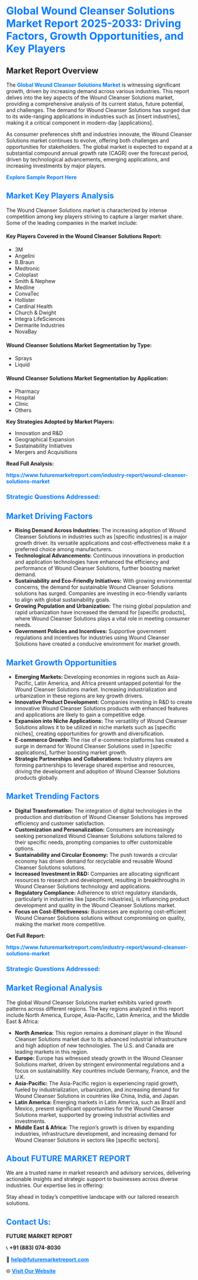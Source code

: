 <h1 style="color: #007BFF;">Global Wound Cleanser Solutions Market Report 2025-2033: Driving Factors, Growth Opportunities, and Key Players</h1>

<section id="overview">
<h2>Market Report Overview</h2>
<p>The <a href="https://www.futuremarketreport.com/industry-report/wound-cleanser-solutions-market" style="color: #007BFF; text-decoration: none;"><strong>Global Wound Cleanser Solutions Market</strong></a> is witnessing significant growth, driven by increasing demand across various industries. This report delves into the key aspects of the Wound Cleanser Solutions market, providing a comprehensive analysis of its current status, future potential, and challenges. The demand for Wound Cleanser Solutions has surged due to its wide-ranging applications in industries such as [insert industries], making it a critical component in modern-day [applications].</p>
<p>As consumer preferences shift and industries innovate, the Wound Cleanser Solutions market continues to evolve, offering both challenges and opportunities for stakeholders. The global market is expected to expand at a substantial compound annual growth rate (CAGR) over the forecast period, driven by technological advancements, emerging applications, and increasing investments by major players.</p>
</section>

<section id="overview">
<p><a href="https://www.futuremarketreport.com/request-sample/reportId=55680" style="color: #007BFF; text-decoration: none;"><strong>Explore Sample Report Here</strong></a></p>
</section>

<section id="key-players">
<h2 style="color: #007BFF;">Market Key Players Analysis</h2>
<p>The Wound Cleanser Solutions market is characterized by intense competition among key players striving to capture a larger market share. Some of the leading companies in the market include:</p>
<h4>Key Players Covered in the Wound Cleanser Solutions Report:</h4>
<ul><li>3M</li><li>Angelini</li><li>B.Braun</li><li>Medtronic</li><li>Coloplast</li><li>Smith &amp; Nephew</li><li>Medline</li><li>ConvaTec</li><li>Hollister</li><li>Cardinal Health</li><li>Church &amp; Dwight</li><li>Integra LifeSciences</li><li>Dermarite Industries</li><li>NovaBay</li></ul>
<h4>Wound Cleanser Solutions Market Segmentation by Type:</h4>
<ul><li>Sprays</li><li>Liquid</li></ul>

<h4>Wound Cleanser Solutions Market Segmentation by Application:</h4>
<ul><li>Pharmacy</li><li>Hospital</li><li>Clinic</li><li>Others</li></ul>
<p><strong>Key Strategies Adopted by Market Players:</strong></p>
<ul>
<li>Innovation and R&D</li>
<li>Geographical Expansion</li>
<li>Sustainability Initiatives</li>
<li>Mergers and Acquisitions</li>
</ul>
</section>

<section>
<p><strong>Read Full Analysis: </strong></p><a href="https://www.futuremarketreport.com/industry-report/wound-cleanser-solutions-market" style="color: #007BFF; text-decoration: none;"><strong>https://www.futuremarketreport.com/industry-report/wound-cleanser-solutions-market</strong></a>
<h3 style="color: #007BFF;">Strategic Questions Addressed:</h3>
</section>

<section id="driving-factors">
<h2 style="color: #007BFF;">Market Driving Factors</h2>
<ul>
<li><strong>Rising Demand Across Industries:</strong> The increasing adoption of Wound Cleanser Solutions in industries such as [specific industries] is a major growth driver. Its versatile applications and cost-effectiveness make it a preferred choice among manufacturers.</li>
<li><strong>Technological Advancements:</strong> Continuous innovations in production and application technologies have enhanced the efficiency and performance of Wound Cleanser Solutions, further boosting market demand.</li>
<li><strong>Sustainability and Eco-Friendly Initiatives:</strong> With growing environmental concerns, the demand for sustainable Wound Cleanser Solutions solutions has surged. Companies are investing in eco-friendly variants to align with global sustainability goals.</li>
<li><strong>Growing Population and Urbanization:</strong> The rising global population and rapid urbanization have increased the demand for [specific products], where Wound Cleanser Solutions plays a vital role in meeting consumer needs.</li>
<li><strong>Government Policies and Incentives:</strong> Supportive government regulations and incentives for industries using Wound Cleanser Solutions have created a conducive environment for market growth.</li>
</ul>
</section>

<section id="growth-opportunities">
<h2 style="color: #007BFF;">Market Growth Opportunities</h2>
<ul>
<li><strong>Emerging Markets:</strong> Developing economies in regions such as Asia-Pacific, Latin America, and Africa present untapped potential for the Wound Cleanser Solutions market. Increasing industrialization and urbanization in these regions are key growth drivers.</li>
<li><strong>Innovative Product Development:</strong> Companies investing in R&D to create innovative Wound Cleanser Solutions products with enhanced features and applications are likely to gain a competitive edge.</li>
<li><strong>Expansion into Niche Applications:</strong> The versatility of Wound Cleanser Solutions allows it to be utilized in niche markets such as [specific niches], creating opportunities for growth and diversification.</li>
<li><strong>E-commerce Growth:</strong> The rise of e-commerce platforms has created a surge in demand for Wound Cleanser Solutions used in [specific applications], further boosting market growth.</li>
<li><strong>Strategic Partnerships and Collaborations:</strong> Industry players are forming partnerships to leverage shared expertise and resources, driving the development and adoption of Wound Cleanser Solutions products globally.</li>
</ul>
</section>

<section id="trending-factors">
<h2 style="color: #007BFF;">Market Trending Factors</h2>
<ul>
<li><strong>Digital Transformation:</strong> The integration of digital technologies in the production and distribution of Wound Cleanser Solutions has improved efficiency and customer satisfaction.</li>
<li><strong>Customization and Personalization:</strong> Consumers are increasingly seeking personalized Wound Cleanser Solutions solutions tailored to their specific needs, prompting companies to offer customizable options.</li>
<li><strong>Sustainability and Circular Economy:</strong> The push towards a circular economy has driven demand for recyclable and reusable Wound Cleanser Solutions solutions.</li>
<li><strong>Increased Investment in R&D:</strong> Companies are allocating significant resources to research and development, resulting in breakthroughs in Wound Cleanser Solutions technology and applications.</li>
<li><strong>Regulatory Compliance:</strong> Adherence to strict regulatory standards, particularly in industries like [specific industries], is influencing product development and quality in the Wound Cleanser Solutions market.</li>
<li><strong>Focus on Cost-Effectiveness:</strong> Businesses are exploring cost-efficient Wound Cleanser Solutions solutions without compromising on quality, making the market more competitive.</li>
</ul>
</section>

<section>
<p><strong>Get Full Report: </strong></p><a href="https://www.futuremarketreport.com/industry-report/wound-cleanser-solutions-market" style="color: #007BFF; text-decoration: none;"><strong>https://www.futuremarketreport.com/industry-report/wound-cleanser-solutions-market</strong></a>
<h3 style="color: #007BFF;">Strategic Questions Addressed:</h3>
</section>


<section id="regional-analysis">
<h2 style="color: #007BFF;">Market Regional Analysis</h2>
<p>The global Wound Cleanser Solutions market exhibits varied growth patterns across different regions. The key regions analyzed in this report include North America, Europe, Asia-Pacific, Latin America, and the Middle East & Africa:</p>
<ul>
<li><strong>North America:</strong> This region remains a dominant player in the Wound Cleanser Solutions market due to its advanced industrial infrastructure and high adoption of new technologies. The U.S. and Canada are leading markets in this region.</li>
<li><strong>Europe:</strong> Europe has witnessed steady growth in the Wound Cleanser Solutions market, driven by stringent environmental regulations and a focus on sustainability. Key countries include Germany, France, and the U.K.</li>
<li><strong>Asia-Pacific:</strong> The Asia-Pacific region is experiencing rapid growth, fueled by industrialization, urbanization, and increasing demand for Wound Cleanser Solutions in countries like China, India, and Japan.</li>
<li><strong>Latin America:</strong> Emerging markets in Latin America, such as Brazil and Mexico, present significant opportunities for the Wound Cleanser Solutions market, supported by growing industrial activities and investments.</li>
<li><strong>Middle East & Africa:</strong> The region’s growth is driven by expanding industries, infrastructure development, and increasing demand for Wound Cleanser Solutions in sectors like [specific sectors].</li>
</ul>
</section>

<footer>
<h2 style="color: #007BFF;">About FUTURE MARKET REPORT</h2>
<p>We are a trusted name in market research and advisory services, delivering actionable insights and strategic support to businesses across diverse industries. Our expertise lies in offering:</p>

<p>Stay ahead in today’s competitive landscape with our tailored research solutions.</p>

<h2 style="color: #007BFF;">Contact Us:</h2>
<p><strong>FUTURE MARKET REPORT</strong></p>
<p>📞 <strong>+91 (883) 074-8030</strong></p>
<p>📧 <strong><a href="mailto:help@futuremarketreport.com" style="color: #007BFF;">help@futuremarketreport.com</a></strong></p>
<p>🌐 <strong><a href="https://www.futuremarketreport.com/" style="color: #007BFF;">Visit Our Website</a></strong></p>
</footer>